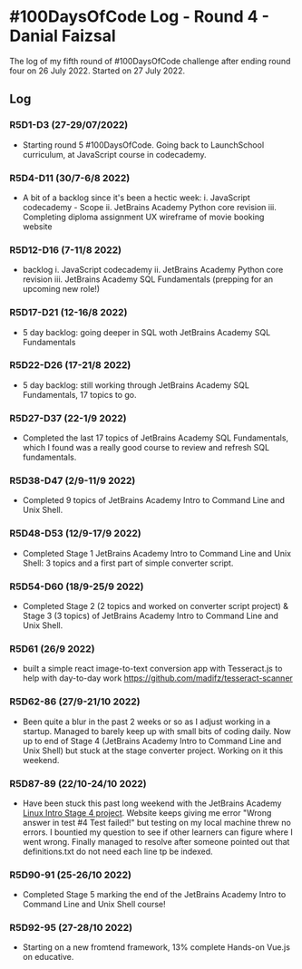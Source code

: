 # #100DaysOfCode Log - Round 4 - Danial Faizsal

The log of my fifth round of #100DaysOfCode challenge after ending round four on 26 July 2022. Started on 27 July 2022.

## Log

### R5D1-D3 (27-29/07/2022)

- Starting round 5 #100DaysOfCode. Going back to LaunchSchool curriculum, at JavaScript course in codecademy.

### R5D4-D11 (30/7-6/8 2022)

- A bit of a backlog since it's been a hectic week:
  i. JavaScript codecademy - Scope
  ii. JetBrains Academy Python core revision
  iii. Completing diploma assignment UX wireframe of movie booking website

### R5D12-D16 (7-11/8 2022)

- backlog
  i. JavaScript codecademy
  ii. JetBrains Academy Python core revision
  iii. JetBrains Academy SQL Fundamentals (prepping for an upcoming new role!)

### R5D17-D21 (12-16/8 2022)

- 5 day backlog: going deeper in SQL woth JetBrains Academy SQL Fundamentals

### R5D22-D26 (17-21/8 2022)

- 5 day backlog: still working through JetBrains Academy SQL Fundamentals, 17 topics to go.

### R5D27-D37 (22-1/9 2022)

- Completed the last 17 topics of JetBrains Academy SQL Fundamentals, which I found was a really good course to review and refresh SQL fundamentals.

### R5D38-D47 (2/9-11/9 2022)

- Completed 9 topics of JetBrains Academy Intro to Command Line and Unix Shell.

### R5D48-D53 (12/9-17/9 2022)

- Completed Stage 1 JetBrains Academy Intro to Command Line and Unix Shell: 3 topics and a first part of simple converter script.

### R5D54-D60 (18/9-25/9 2022)

- Completed Stage 2 (2 topics and worked on converter script project) & Stage 3 (3 topics) of JetBrains Academy Intro to Command Line and Unix Shell.

### R5D61 (26/9 2022)

- built a simple react image-to-text conversion app with Tesseract.js to help with day-to-day work
https://github.com/madifz/tesseract-scanner

### R5D62-86 (27/9-21/10 2022)

- Been quite a blur in the past 2 weeks or so as I adjust working in a startup. Managed to barely keep up with small bits of coding daily. Now up to end of Stage 4 (JetBrains Academy Intro to Command Line and Unix Shell) but stuck at the stage converter project. Working on it this weekend.

### R5D87-89 (22/10-24/10 2022)

- Have been stuck this past long weekend with the JetBrains Academy [Linux Intro Stage 4 project](https://github.com/madifz/linux_intro/blob/main/hyperskill_linux_stage4). Website keeps giving me error "Wrong answer in test #4 Test failed!" but testing on my local machine threw no errors. I bountied my question to see if other learners can figure where I went wrong. Finally managed to resolve after someone pointed out that definitions.txt do not need each line tp be indexed.


### R5D90-91 (25-26/10 2022)

- Completed Stage 5 marking the end of the JetBrains Academy Intro to Command Line and Unix Shell course!


### R5D92-95 (27-28/10 2022)
- Starting on a new fromtend framework, 13% complete Hands-on Vue.js on educative.